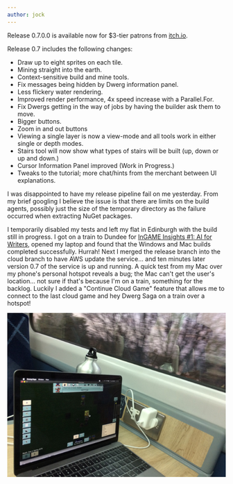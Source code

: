 ```yaml
---
author: jock
---
```

Release 0.7.0.0 is available now for $3-tier patrons from [itch.io](https://haikuinteractive.itch.io/dwerg-saga/patreon-access).

Release 0.7 includes the following changes:

* Draw up to eight sprites on each tile.
* Mining straight into the earth.
* Context-sensitive build and mine tools.
* Fix messages being hidden by Dwerg information panel.
* Less flickery water rendering.
* Improved render performance, 4x speed increase with a Parallel.For.
* Fix Dwergs getting in the way of jobs by having the builder ask them to move.
* Bigger buttons.
* Zoom in and out buttons
* Viewing a single layer is now a view-mode and all tools work in either single or depth modes.
* Stairs tool will now show what types of stairs will be built (up, down or up and down.)
* Cursor Information Panel improved (Work in Progress.)
* Tweaks to the tutorial; more chat/hints from the merchant between UI explanations.

I was disappointed to have my release pipeline fail on me yesterday. From my brief googling I believe the issue is that there are limits on the build agents, possibly just the size of the temporary directory as the failure occurred when extracting NuGet packages.

I temporarily disabled my tests and left my flat in Edinburgh with the build still in progress. I got on a train to Dundee for [InGAME Insights #1: AI for Writers](https://creativedundee.com/2019/10/ingame-insights-where-game-development-meets-creative-industries/), opened my laptop and found that the Windows and Mac builds completed successfully. Hurrah! Next I merged the release branch into the cloud branch to have AWS update the service... and ten minutes later version 0.7 of the service is up and running. A quick test from my Mac over my phone's personal hotspot reveals a bug; the Mac can't get the user's location... not sure if that's because I'm on a train, something for the backlog. Luckily I added a "Continue Cloud Game" feature that allows me to connect to the last cloud game and hey Dwerg Saga on a train over a hotspot! 

![Dwergs On A Train](/assets/img/DwergsOnATrain.jpeg)
